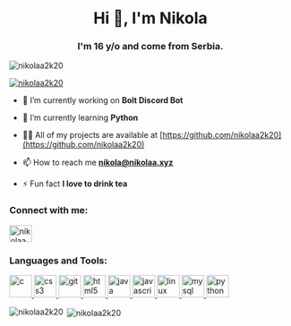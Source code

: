<h1 align="center">Hi 👋, I'm Nikola</h1>

<h3 align="center">I'm 16 y/o and come from Serbia.</h3>

<p align="left"> <img src="https://komarev.com/ghpvc/?username=nikolaa2k20&label=Profile%20views&color=0e75b6&style=flat" alt="nikolaa2k20" /> </p>

<p align="left"> <a href="https://github.com/ryo-ma/github-profile-trophy"><img src="https://github-profile-trophy.vercel.app/?username=nikolaa2k20" alt="nikolaa2k20" /></a> </p>

- 🔭 I’m currently working on **Bolt Discord Bot**

- 🌱 I’m currently learning **Python**

- 👨‍💻 All of my projects are available at [https://github.com/nikolaa2k20](https://github.com/nikolaa2k20)

- 📫 How to reach me **nikola@nikolaa.xyz**

- ⚡ Fun fact **I love to drink tea**

<h3 align="left">Connect with me:</h3>

<p align="left">

<a href="https://twitter.com/nikolaa2k20" target="blank"><img align="center" src="https://cdn.jsdelivr.net/npm/simple-icons@3.0.1/icons/twitter.svg" alt="nikolaa2k20" height="30" width="40" /></a>

</p>

<h3 align="left">Languages and Tools:</h3>

<p align="left"> <a href="https://www.cprogramming.com/" target="_blank"> <img src="https://devicons.github.io/devicon/devicon.git/icons/c/c-original.svg" alt="c" width="40" height="40"/> </a> <a href="https://www.w3schools.com/css/" target="_blank"> <img src="https://devicons.github.io/devicon/devicon.git/icons/css3/css3-original-wordmark.svg" alt="css3" width="40" height="40"/> </a> <a href="https://git-scm.com/" target="_blank"> <img src="https://www.vectorlogo.zone/logos/git-scm/git-scm-icon.svg" alt="git" width="40" height="40"/> </a> <a href="https://www.w3.org/html/" target="_blank"> <img src="https://devicons.github.io/devicon/devicon.git/icons/html5/html5-original-wordmark.svg" alt="html5" width="40" height="40"/> </a> <a href="https://www.java.com" target="_blank"> <img src="https://devicons.github.io/devicon/devicon.git/icons/java/java-original-wordmark.svg" alt="java" width="40" height="40"/> </a> <a href="https://developer.mozilla.org/en-US/docs/Web/JavaScript" target="_blank"> <img src="https://devicons.github.io/devicon/devicon.git/icons/javascript/javascript-original.svg" alt="javascript" width="40" height="40"/> </a> <a href="https://www.linux.org/" target="_blank"> <img src="https://devicons.github.io/devicon/devicon.git/icons/linux/linux-original.svg" alt="linux" width="40" height="40"/> </a> <a href="https://www.mysql.com/" target="_blank"> <img src="https://devicons.github.io/devicon/devicon.git/icons/mysql/mysql-original-wordmark.svg" alt="mysql" width="40" height="40"/> </a> <a href="https://www.python.org" target="_blank"> <img src="https://devicons.github.io/devicon/devicon.git/icons/python/python-original.svg" alt="python" width="40" height="40"/> </a> </p>

<p><img align="left" src="https://github-readme-stats.vercel.app/api/top-langs?username=nikolaa2k20&show_icons=true&locale=en&layout=compact" alt="nikolaa2k20" /></p>

<p>&nbsp;<img align="center" src="https://github-readme-stats.vercel.app/api?username=nikolaa2k20&show_icons=true&locale=en" alt="nikolaa2k20" /></p>
